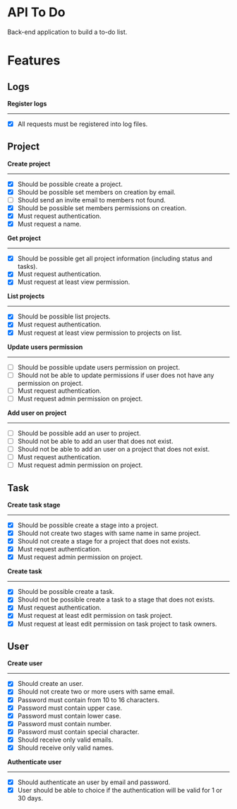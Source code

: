 # API To Do
Back-end application to build a to-do list.

# Features

## Logs

**Register logs**
***

- [x] All requests must be registered into log files.

## Project

**Create project**
***

- [x] Should be possible create a project.
- [x] Should be possible set members on creation by email.
- [ ] Should send an invite email to members not found.
- [x] Should be possible set members permissions on creation.
- [x] Must request authentication.
- [x] Must request a name.

**Get project**
***

- [x] Should be possible get all project information (including status and tasks).
- [x] Must request authentication.
- [x] Must request at least view permission.

**List projects**
***

- [x] Should be possible list projects.
- [x] Must request authentication.
- [x] Must request at least view permission to projects on list.

**Update users permission**
***

- [ ] Should be possible update users permission on project.
- [ ] Should not be able to update permissions if user does not have any permission on project.
- [ ] Must request authentication.
- [ ] Must request admin permission on project.

**Add user on project**
***

- [ ] Should be possible add an user to project.
- [ ] Should not be able to add an user that does not exist.
- [ ] Should not be able to add an user on a project that does not exist.
- [ ] Must request authentication.
- [ ] Must request admin permission on project.

## Task

**Create task stage**
***

- [x] Should be possible create a stage into a project.
- [x] Should not create two stages with same name in same project.
- [x] Should not create a stage for a project that does not exists.
- [x] Must request authentication.
- [x] Must request admin permission on project.

**Create task**
***

- [x] Should be possible create a task.
- [x] Should not be possible create a task to a stage that does not exists.
- [x] Must request authentication.
- [x] Must request at least edit permission on task project.
- [x] Must request at least edit permission on task project to task owners.

## User

**Create user**
***

- [x] Should create an user.
- [x] Should not create two or more users with same email.
- [x] Password must contain from 10 to 16 characters.
- [x] Password must contain upper case.
- [x] Password must contain lower case.
- [x] Password must contain number.
- [x] Password must contain special character.
- [x] Should receive only valid emails.
- [x] Should receive only valid names.

**Authenticate user**
***

- [x] Should authenticate an user by email and password.
- [x] User should be able to choice if the authentication will be valid for 1 or 30 days.